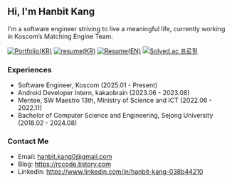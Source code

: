 ## Hi, I'm Hanbit Kang
I'm a software engineer striving to live a meaningful life, currently working in Koscom’s Matching Engine Team.

[![Portfolio(KR)](https://img.shields.io/badge/Portfolio(KR)-F9F871?style=flat&logo=Notion&logoColor=black)](https://spangled-floss-ca8.notion.site/ffab0202d4764e748bcc9098630f31b6) [![resume(KR)](https://img.shields.io/badge/Resume(KR)-CBF47B?style=flat&logo=readme&logoColor=black)](https://docs.google.com/document/d/1YnUXEgy6WpCY2IQ2IlYsbS7_FNMpYD2z5r_qmbxk1to/edit?usp=sharing) [![Resume(EN)](https://img.shields.io/badge/Resume(EN)-9FED8B?style=flat&logo=readme&logoColor=black)](https://docs.google.com/document/d/1eBMsC3AGTRewHD54TBfdyS9gkYHksKwkOrWoDG4mRoA/edit?usp=sharing) [![Solved.ac
프로필](http://mazassumnida.wtf/api/mini/generate_badge?boj=fchopinof99)](https://solved.ac/fchopinof99)

### Experiences
- Software Engineer, Koscom (2025.01 - Present)
- Android Developer Intern, kakaobrain (2023.06 - 2023.08)
- Mentee, SW Maestro 13th, Ministry of Science and ICT (2022.06 - 2022.11)
- Bachelor of Computer Science and Engineering, Sejong University (2018.02 - 2024.08)

### Contact Me
- Email: hanbit.kang0@gmail.com
- Blog: https://rccode.tistory.com
- LinkedIn: https://www.linkedin.com/in/hanbit-kang-038b44210
